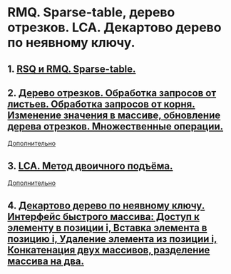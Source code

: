 # RMQ. Sparse-table, дерево отрезков. LCA. Декартово дерево по неявному ключу.
## 1. [RSQ и RMQ. Sparse-table.](https://neerc.ifmo.ru/wiki/index.php?title=%D0%A0%D0%B5%D1%88%D0%B5%D0%BD%D0%B8%D0%B5_RMQ_%D1%81_%D0%BF%D0%BE%D0%BC%D0%BE%D1%89%D1%8C%D1%8E_%D1%80%D0%B0%D0%B7%D1%80%D0%B5%D0%B6%D0%B5%D0%BD%D0%BD%D0%BE%D0%B9_%D1%82%D0%B0%D0%B1%D0%BB%D0%B8%D1%86%D1%8B)  
## 2. [Дерево отрезков. Обработка запросов от листьев. Обработка запросов от корня. Изменение значения в массиве, обновление дерева отрезков. Множественные операции.](https://e-maxx.ru/algo/segment_tree)
[Дополнительно](https://algorithmica.org/ru/segtree?ysclid=lrc9hld1yn32364937)
## 3. [LCA. Метод двоичного подъёма.](https://neerc.ifmo.ru/wiki/index.php?title=%D0%9C%D0%B5%D1%82%D0%BE%D0%B4_%D0%B4%D0%B2%D0%BE%D0%B8%D1%87%D0%BD%D0%BE%D0%B3%D0%BE_%D0%BF%D0%BE%D0%B4%D1%8A%D1%91%D0%BC%D0%B0)  
[Дополнительно](https://neerc.ifmo.ru/wiki/index.php?title=%D0%A1%D0%B2%D0%B5%D0%B4%D0%B5%D0%BD%D0%B8%D0%B5_%D0%B7%D0%B0%D0%B4%D0%B0%D1%87%D0%B8_LCA_%D0%BA_%D0%B7%D0%B0%D0%B4%D0%B0%D1%87%D0%B5_RMQ)  
## 4. [Декартово дерево по неявному ключу. Интерфейс быстрого массива: Доступ к элементу в позиции i, Вставка элемента в позицию i, Удаление элемента из позиции i, Конкатенация двух массивов, разделение массива на два.](https://neerc.ifmo.ru/wiki/index.php?title=%D0%94%D0%B5%D0%BA%D0%B0%D1%80%D1%82%D0%BE%D0%B2%D0%BE_%D0%B4%D0%B5%D1%80%D0%B5%D0%B2%D0%BE_%D0%BF%D0%BE_%D0%BD%D0%B5%D1%8F%D0%B2%D0%BD%D0%BE%D0%BC%D1%83_%D0%BA%D0%BB%D1%8E%D1%87%D1%83)
